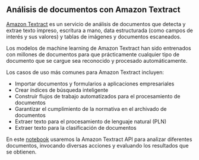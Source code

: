 ## Análisis de documentos con Amazon Textract

[Amazon Textract](https://docs.aws.amazon.com/es_es/textract/latest/dg/what-is.html) es un servicio de análisis de documentos que detecta y extrae texto impreso, escritura a mano, data estructurada (como campos de interés y sus valores) y tablas de imágenes y documentos escaneados. 

Los modelos de machine learning de Amazon Textract han sido entrenados con millones de documentos para que prácticamente cualquier tipo de documento que se cargue sea reconocido y procesado automáticamente.

Los casos de uso más comunes para Amazon Textract incluyen:
* Importar documentos y formularios a aplicaciones empresariales
* Crear índices de búsqueda inteligente 
* Construir flujos de trabajo automatizados para el procesamiento de documentos
* Garantizar el cumplimiento de la normativa en el archivado de documentos
* Extraer texto para el procesamiento de lenguaje natural (PLN)
* Extraer texto para la clasificación de documentos

En este [notebook](./amazon-textract.ipynb) usaremos la Amazon Textract API para analizar diferentes documentos, invocando diversas acciones y evaluando los resultados que se obtienen.